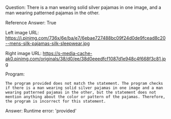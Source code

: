 Question: There is a man wearing solid silver pajamas in one image, and a man wearing patterned pajamas in the other.

Reference Answer: True

Left image URL: https://i.pinimg.com/736x/6e/ba/e7/6ebae727488bc09f24d0de9fcead8c20--mens-silk-pajamas-silk-sleepwear.jpg

Right image URL: https://s-media-cache-ak0.pinimg.com/originals/38/d0/ee/38d0eeedfcf1087d1e948c4f668f3c81.jpg

Program:

```
The program provided does not match the statement. The program checks if there is a man wearing solid silver pajamas in one image and a man wearing patterned pajamas in the other, but the statement does not mention anything about the color or pattern of the pajamas. Therefore, the program is incorrect for this statement.
```
Answer: Runtime error: 'provided'

